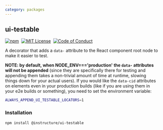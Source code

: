 ```yaml
---
category: packages
---
```


## ui-testable

[![npm][npm]][npm-url]&nbsp;
[![MIT License][license-badge]][license]&nbsp;
[![Code of Conduct][coc-badge]][coc]

A decorator that adds a `data-` attribute to the React component root node
to make it easier to test.

**NOTE: by default, when NODE_ENV==='production' the `data-` attributes will not be appended**
(since they are specifically there for testing and appending them takes a non-trivial
amount of time at runtime, slowing things down for your actual users).
If you would like the `data-cid` attributes on elements even in your production
builds (like if you are using them in your e2e builds or something),
you need to set the environment variable:

```sh
ALWAYS_APPEND_UI_TESTABLE_LOCATORS=1
```

### Installation

```sh
npm install @instructure/ui-testable
```

[npm]: https://img.shields.io/npm/v/@instructure/ui-testable.svg
[npm-url]: https://npmjs.com/package/@instructure/ui-testable
[license-badge]: https://img.shields.io/npm/l/instructure-ui.svg?style=flat-square
[license]: https://github.com/instructure/instructure-ui/blob/master/LICENSE
[coc-badge]: https://img.shields.io/badge/code%20of-conduct-ff69b4.svg?style=flat-square
[coc]: https://github.com/instructure/instructure-ui/blob/master/CODE_OF_CONDUCT.md
